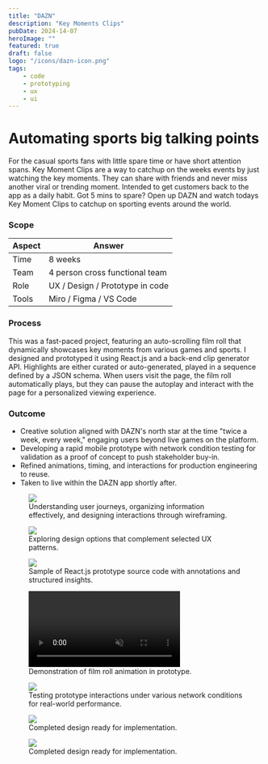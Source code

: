 ```yaml
---
title: "DAZN"
description: "Key Moments Clips"
pubDate: 2024-14-07
heroImage: ""
featured: true
draft: false
logo: "/icons/dazn-icon.png"
tags:
    - code
    - prototyping
    - ux
    - ui
---
```


# Automating sports big talking points

For the casual sports fans with little spare time or have short attention spans. Key Moment Clips are a way to catchup on the weeks events by just watching the key moments. They can share with friends and never miss another viral or trending moment. Intended to get customers back to the app as a daily habit. Got 5 mins to spare? Open up DAZN and watch todays Key Moment Clips to catchup on sporting events around the world.

### Scope

| Aspect | Answer                          |
| ------ | ------------------------------- |
| Time   | 8 weeks                         |
| Team   | 4 person cross functional team  |
| Role   | UX / Design / Prototype in code |
| Tools  | Miro / Figma / VS Code          |

### Process

This was a fast-paced project, featuring an auto-scrolling film roll that dynamically showcases key moments from various games and sports. I designed and prototyped it using React.js and a back-end clip generator API. Highlights are either curated or auto-generated, played in a sequence defined by a JSON schema. When users visit the page, the film roll automatically plays, but they can pause the autoplay and interact with the page for a personalized viewing experience.

### Outcome

-   Creative solution aligned with DAZN's north star at the time "twice a week, every week," engaging users beyond live games on the platform.
-   Developing a rapid mobile prototype with network condition testing for validation as a proof of concept to push stakeholder buy-in.
-   Refined animations, timing, and interactions for production engineering to reuse.
-   Taken to live within the DAZN app shortly after.

<figure>
  <Image
    src="/images/key-moment-clips/wire.png"
    class="rounded-md"
  />
  <figcaption>Understanding user journeys, organizing information effectively, and designing interactions through wireframing.</figcaption>
</figure>
<figure>
  <Image
    src="/images/key-moment-clips/design.png"
    class="rounded-md"
  />
  <figcaption>Exploring design options that complement selected UX patterns.</figcaption>
</figure>
<figure>
  <Image
    src="/images/key-moment-clips/code.png"
    class="rounded-md"
  />
  <figcaption>Sample of React.js prototype source code with annotations and structured insights.</figcaption>
</figure>
<figure>
  <div class="w-100 bg-gray-300 flex justify-center rounded-md">
    <video controls loop autoplay muted class="rounded-md max-w-48 shadow-2xl">
      <source src="/video/kmc-out.mp4" type="video/mp4" />
      <p>
        Your browser doesn't support HTML video. Here is a
        <a href="/video/kmc-out.mp4" download="/video/kmc-out.mp4">link to the video</a> instead.
      </p>
    </video>
  </div>
  <figcaption>Demonstration of film roll animation in prototype.</figcaption>
</figure>
<figure>
  <Image
    src="/images/key-moment-clips/browser.png"
    class="rounded-md"
  />
  <figcaption>Testing prototype interactions under various network conditions for real-world performance.</figcaption>
</figure>
<figure>
  <Image
    src="/images/key-moment-clips/phone-1.png"
    class="rounded-md"
  />
  <figcaption>Completed design ready for implementation.</figcaption>
</figure>
<figure>
  <Image
    src="/images/key-moment-clips/phone-2.png"
    class="rounded-md"
  />
  <figcaption>Completed design ready for implementation.</figcaption>
</figure>
